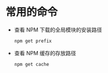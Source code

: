 # 常用的命令

- 查看 NPM 下载的全局模块的安装路径

  ```bash
  npm get prefix
  ```

- 查看 NPM 缓存的存放路径

  ```bash
  npm get cache
  ```
